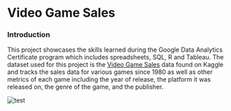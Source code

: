 # Video Game Sales 

### Introduction

This project showcases the skills learned during the Google Data Analytics Certificate program which includes spreadsheets, SQL, R and Tableau. The dataset used for this project is the [Video Game Sales](https://www.kaggle.com/datasets/gregorut/videogamesales) data found on Kaggle and tracks the sales data for various games since 1980 as well as other metrics of each game including the year of release, the platform it was released on, the genre of the game, and the publisher.

![test](pictures/vgsales/id_creation.png?raw=true "Optional Title")

